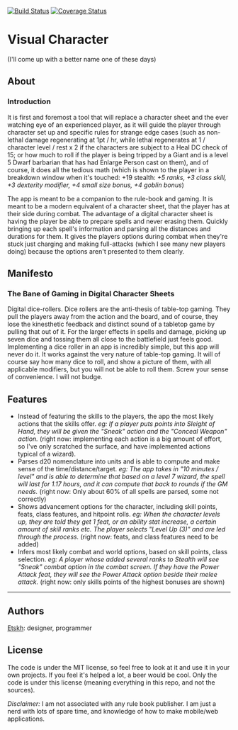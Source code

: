 [![Build Status](https://travis-ci.org/Etskh/visual-character.svg?branch=master)](https://travis-ci.org/Etskh/visual-character)
[![Coverage Status](https://coveralls.io/repos/github/Etskh/visual-character/badge.svg?branch=master)](https://coveralls.io/github/Etskh/visual-character?branch=master)

# Visual Character
(I'll come up with a better name one of these days)

## About

### Introduction

It is first and foremost a tool that will replace a character sheet and the ever watching eye of an experienced player, as it will guide the player through character set up and specific rules for strange edge cases (such as non-lethal damage regenerating at 1pt / hr, while lethal regenerates at 1 / character level / rest x 2 if the characters are subject to a Heal DC check of 15; or how much to roll if the player is being tripped by a Giant and is a level 5 Dwarf barbarian that has had Enlarge Person cast on them), and of course, it does all the tedious math (which is shown to the player in a breakdown window when it's touched: +19 stealth: _+5 ranks, +3 class skill, +3 dexterity modifier, +4 small size bonus, +4 goblin bonus_)

The app is meant to be a companion to the rule-book and gaming. It is meant to be a modern equivalent of a character sheet, that the player has at their side during combat. The advantage of a digital character sheet is having the player be able to prepare spells and never erasing them. Quickly bringing up each spell's information and parsing all the distances and durations for them. It gives the players options during combat when they're stuck just charging and making full-attacks (which I see many new players doing) because the options aren't presented to them clearly.

## Manifesto

### The Bane of Gaming in Digital Character Sheets

Digital dice-rollers. Dice rollers are the anti-thesis of table-top gaming. They pull the players away from the action and the board, and of course, they lose the kinesthetic feedback and distinct sound of a tabletop game by pulling that out of it. For the larger effects in spells and damage, picking up seven dice and tossing them all close to the battlefield just feels good. Implementing a dice roller in an app is incredibly simple, but this app will never do it. It works against the very nature of table-top gaming. It will of course say how many dice to roll, and show a picture of them, with all applicable modifiers, but you will not be able to roll them. Screw your sense of convenience. I will not budge.

## Features

 - Instead of featuring the skills to the players, the app the most likely actions that the skills offer. _eg: If a player puts points into Sleight of Hand, they will be given the "Sneak" action and the "Conceal Weapon" action._ (right now: implementing each action is a big amount of effort, so I've only scratched the surface, and have implemented actions typical of a wizard).
 - Parses d20 nomenclature into units and is able to compute and make sense of the time/distance/target. _eg: The app takes in "10 minutes / level" and is able to determine that based on a level 7 wizard, the spell will last for 1.17 hours, and it can compute that back to rounds if the GM needs._ (right now: Only about 60% of all spells are parsed, some not correctly)
 - Shows advancement options for the character, including skill points, feats, class features, and hitpoint rolls. _eg: When the character levels up, they are told they get 1 feat, or an ability stat increase, a certain amount of skill ranks etc. The player selects "Level Up (3)" and are led through the process._ (right now: feats, and class features need to be added)
 - Infers most likely combat and world options, based on skill points, class selection. _eg: A player whose added several ranks to Stealth will see "Sneak" combat option in the combat screen. If they have the Power Attack feat, they will see the Power Attack option beside their melee attack._ (right now: only skills points of the highest bonuses are shown)

*****

## Authors

 [Etskh](http://github.com/Etskh): designer, programmer

## License

The code is under the MIT license, so feel free to look at it and use it in your own projects. If you feel it's helped a lot, a beer would be cool. Only the code is under this license (meaning everything in this repo, and not the sources).

*Disclaimer:* I am not associated with any rule book publisher. I am just a nerd with lots of spare time, and knowledge of how to make mobile/web applications.
